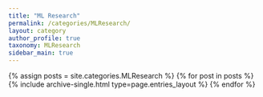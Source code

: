 ```yaml
---
title: "ML Research"
permalink: /categories/MLResearch/
layout: category
author_profile: true
taxonomy: MLResearch
sidebar_main: true
---
```


{% assign posts = site.categories.MLResearch %}
{% for post in posts %} {% include archive-single.html type=page.entries_layout %} {% endfor %}
